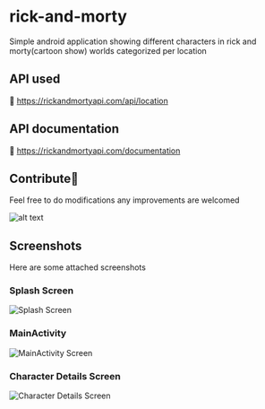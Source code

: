 # rick-and-morty
Simple android application showing different characters in rick and morty(cartoon show) worlds categorized per location
## API used
🔗 https://rickandmortyapi.com/api/location

## API documentation
🔗 https://rickandmortyapi.com/documentation

## Contribute💙
Feel free to do modifications any improvements are welcomed

![alt text](https://images.unsplash.com/photo-1682409308343-0f87a815a965?ixlib=rb-4.0.3&ixid=MnwxMjA3fDB8MHxwaG90by1wYWdlfHx8fGVufDB8fHx8&auto=format&fit=crop&w=580&q=80)

## Screenshots
Here are some attached screenshots
### Splash Screen
![Splash Screen](https://images.unsplash.com/photo-1682416095704-55b2d9d42a26?ixlib=rb-4.0.3&ixid=MnwxMjA3fDB8MHxwaG90by1wYWdlfHx8fGVufDB8fHx8&auto=format&fit=crop&w=268&q=80)

### MainActivity 
![MainActivity Screen](https://images.unsplash.com/photo-1682415699966-ee754efb8583?ixlib=rb-4.0.3&ixid=MnwxMjA3fDB8MHxwaG90by1wYWdlfHx8fGVufDB8fHx8&auto=format&fit=crop&w=268&q=80)

### Character Details Screen
![Character Details Screen](https://images.unsplash.com/photo-1682415769669-e9d4e2c0a6be?ixlib=rb-4.0.3&ixid=MnwxMjA3fDB8MHxwaG90by1wYWdlfHx8fGVufDB8fHx8&auto=format&fit=crop&w=268&q=80)
